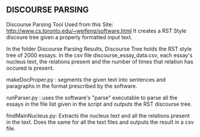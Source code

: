 DISCOURSE PARSING
-----------------
Discourse Parsing Tool Used from this Site: http://www.cs.toronto.edu/~weifeng/software.html
It creates a RST Style discoure tree given a properly formatted input text.

In the folder Discourse Parsing Results, Discourse Tree holds the RST style tree of 2000 essays. In the csv file discourse_essay_data.csv, each essay's nucleus text, the relations present and the number of times that relation has occured is present.

makeDocProper.py : segments the given text into sentences and paragraphs in the format prescribed by the software.

runParser.py : uses the software's "parse" executable to parse all the essays in the file list given in the script and outputs the RST discourse tree.

findMainNucleus.py: Extracts the nucleus text and all the relations present in the text. Does the same for all the text files and outputs the result in a csv file.